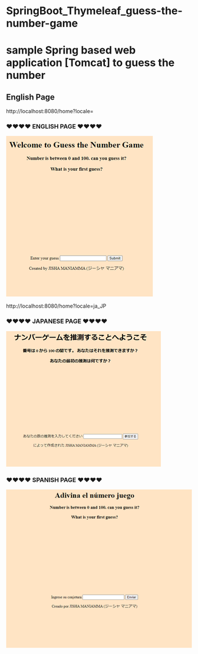 # SpringBoot_Thymeleaf_guess-the-number-game


<h1> sample Spring based web application [Tomcat] to guess the number</h1>

<h2> English Page </h2>


http://localhost:8080/home?locale=

<h3>❤❤❤❤ ENGLISH PAGE ❤❤❤❤</h3>
<img src="/images/english.png" alt="Loaded application in english language"/>

http://localhost:8080/home?locale=ja_JP
<h3>❤❤❤❤ JAPANESE PAGE ❤❤❤❤</h3>
<img src="/images/japanese.png" alt="Loaded application in japanese language"/>


<h3>❤❤❤❤ SPANISH PAGE ❤❤❤❤</h3>
<img src="/images/spanish.png" alt="Loaded application in spanish language"/>
